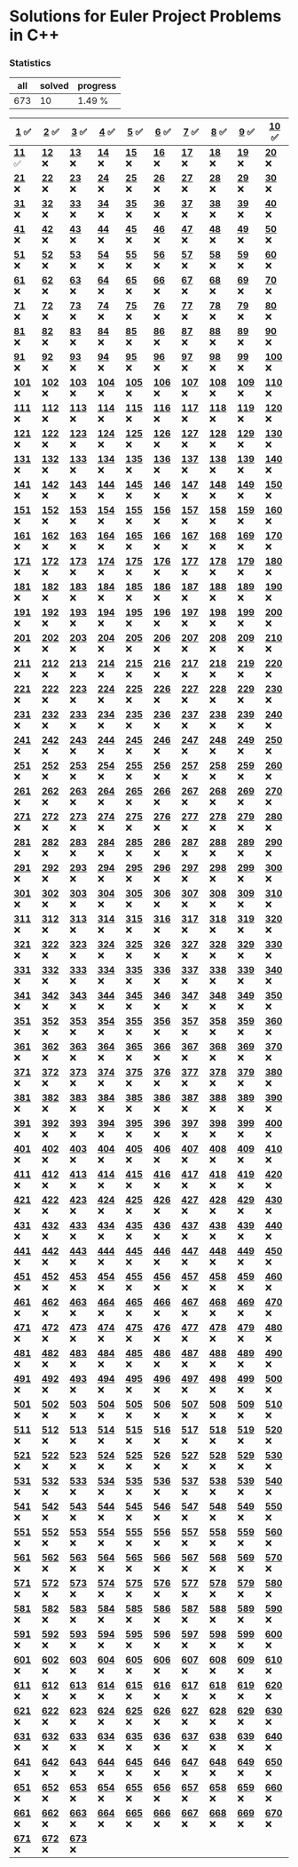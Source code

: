 # Solutions for Euler Project Problems in C++

### Statistics
|all|solved|progress|
|-|-|-|
|673|10|1.49 %|

|**[1](problems/ID001/problem.md)** :white_check_mark:|**[2](problems/ID002/problem.md)** :white_check_mark:|**[3](problems/ID003/problem.md)** :white_check_mark:|**[4](problems/ID004/problem.md)** :white_check_mark:|**[5](problems/ID005/problem.md)** :white_check_mark:|**[6](problems/ID006/problem.md)** :white_check_mark:|**[7](problems/ID007/problem.md)** :white_check_mark:|**[8](problems/ID008/problem.md)** :white_check_mark:|**[9](problems/ID009/problem.md)** :white_check_mark:|**[10](problems/ID010/problem.md)** :white_check_mark:
|-|-|-|-|-|-|-|-|-|-
|**[11](problems/ID011/problem.md)** :white_check_mark:|**[12](problems/ID012/problem.md)** :x:|**[13](problems/ID013/problem.md)** :x:|**[14](problems/ID014/problem.md)** :x:|**[15](problems/ID015/problem.md)** :x:|**[16](problems/ID016/problem.md)** :x:|**[17](problems/ID017/problem.md)** :x:|**[18](problems/ID018/problem.md)** :x:|**[19](problems/ID019/problem.md)** :x:|**[20](problems/ID020/problem.md)** :x:
|**[21](problems/ID021/problem.md)** :x:|**[22](problems/ID022/problem.md)** :x:|**[23](problems/ID023/problem.md)** :x:|**[24](problems/ID024/problem.md)** :x:|**[25](problems/ID025/problem.md)** :x:|**[26](problems/ID026/problem.md)** :x:|**[27](problems/ID027/problem.md)** :x:|**[28](problems/ID028/problem.md)** :x:|**[29](problems/ID029/problem.md)** :x:|**[30](problems/ID030/problem.md)** :x:
|**[31](problems/ID031/problem.md)** :x:|**[32](problems/ID032/problem.md)** :x:|**[33](problems/ID033/problem.md)** :x:|**[34](problems/ID034/problem.md)** :x:|**[35](problems/ID035/problem.md)** :x:|**[36](problems/ID036/problem.md)** :x:|**[37](problems/ID037/problem.md)** :x:|**[38](problems/ID038/problem.md)** :x:|**[39](problems/ID039/problem.md)** :x:|**[40](problems/ID040/problem.md)** :x:
|**[41](problems/ID041/problem.md)** :x:|**[42](problems/ID042/problem.md)** :x:|**[43](problems/ID043/problem.md)** :x:|**[44](problems/ID044/problem.md)** :x:|**[45](problems/ID045/problem.md)** :x:|**[46](problems/ID046/problem.md)** :x:|**[47](problems/ID047/problem.md)** :x:|**[48](problems/ID048/problem.md)** :x:|**[49](problems/ID049/problem.md)** :x:|**[50](problems/ID050/problem.md)** :x:
|**[51](problems/ID051/problem.md)** :x:|**[52](problems/ID052/problem.md)** :x:|**[53](problems/ID053/problem.md)** :x:|**[54](problems/ID054/problem.md)** :x:|**[55](problems/ID055/problem.md)** :x:|**[56](problems/ID056/problem.md)** :x:|**[57](problems/ID057/problem.md)** :x:|**[58](problems/ID058/problem.md)** :x:|**[59](problems/ID059/problem.md)** :x:|**[60](problems/ID060/problem.md)** :x:
|**[61](problems/ID061/problem.md)** :x:|**[62](problems/ID062/problem.md)** :x:|**[63](problems/ID063/problem.md)** :x:|**[64](problems/ID064/problem.md)** :x:|**[65](problems/ID065/problem.md)** :x:|**[66](problems/ID066/problem.md)** :x:|**[67](problems/ID067/problem.md)** :x:|**[68](problems/ID068/problem.md)** :x:|**[69](problems/ID069/problem.md)** :x:|**[70](problems/ID070/problem.md)** :x:
|**[71](problems/ID071/problem.md)** :x:|**[72](problems/ID072/problem.md)** :x:|**[73](problems/ID073/problem.md)** :x:|**[74](problems/ID074/problem.md)** :x:|**[75](problems/ID075/problem.md)** :x:|**[76](problems/ID076/problem.md)** :x:|**[77](problems/ID077/problem.md)** :x:|**[78](problems/ID078/problem.md)** :x:|**[79](problems/ID079/problem.md)** :x:|**[80](problems/ID080/problem.md)** :x:
|**[81](problems/ID081/problem.md)** :x:|**[82](problems/ID082/problem.md)** :x:|**[83](problems/ID083/problem.md)** :x:|**[84](problems/ID084/problem.md)** :x:|**[85](problems/ID085/problem.md)** :x:|**[86](problems/ID086/problem.md)** :x:|**[87](problems/ID087/problem.md)** :x:|**[88](problems/ID088/problem.md)** :x:|**[89](problems/ID089/problem.md)** :x:|**[90](problems/ID090/problem.md)** :x:
|**[91](problems/ID091/problem.md)** :x:|**[92](problems/ID092/problem.md)** :x:|**[93](problems/ID093/problem.md)** :x:|**[94](problems/ID094/problem.md)** :x:|**[95](problems/ID095/problem.md)** :x:|**[96](problems/ID096/problem.md)** :x:|**[97](problems/ID097/problem.md)** :x:|**[98](problems/ID098/problem.md)** :x:|**[99](problems/ID099/problem.md)** :x:|**[100](problems/ID100/problem.md)** :x:
|**[101](problems/ID101/problem.md)** :x:|**[102](problems/ID102/problem.md)** :x:|**[103](problems/ID103/problem.md)** :x:|**[104](problems/ID104/problem.md)** :x:|**[105](problems/ID105/problem.md)** :x:|**[106](problems/ID106/problem.md)** :x:|**[107](problems/ID107/problem.md)** :x:|**[108](problems/ID108/problem.md)** :x:|**[109](problems/ID109/problem.md)** :x:|**[110](problems/ID110/problem.md)** :x:
|**[111](problems/ID111/problem.md)** :x:|**[112](problems/ID112/problem.md)** :x:|**[113](problems/ID113/problem.md)** :x:|**[114](problems/ID114/problem.md)** :x:|**[115](problems/ID115/problem.md)** :x:|**[116](problems/ID116/problem.md)** :x:|**[117](problems/ID117/problem.md)** :x:|**[118](problems/ID118/problem.md)** :x:|**[119](problems/ID119/problem.md)** :x:|**[120](problems/ID120/problem.md)** :x:
|**[121](problems/ID121/problem.md)** :x:|**[122](problems/ID122/problem.md)** :x:|**[123](problems/ID123/problem.md)** :x:|**[124](problems/ID124/problem.md)** :x:|**[125](problems/ID125/problem.md)** :x:|**[126](problems/ID126/problem.md)** :x:|**[127](problems/ID127/problem.md)** :x:|**[128](problems/ID128/problem.md)** :x:|**[129](problems/ID129/problem.md)** :x:|**[130](problems/ID130/problem.md)** :x:
|**[131](problems/ID131/problem.md)** :x:|**[132](problems/ID132/problem.md)** :x:|**[133](problems/ID133/problem.md)** :x:|**[134](problems/ID134/problem.md)** :x:|**[135](problems/ID135/problem.md)** :x:|**[136](problems/ID136/problem.md)** :x:|**[137](problems/ID137/problem.md)** :x:|**[138](problems/ID138/problem.md)** :x:|**[139](problems/ID139/problem.md)** :x:|**[140](problems/ID140/problem.md)** :x:
|**[141](problems/ID141/problem.md)** :x:|**[142](problems/ID142/problem.md)** :x:|**[143](problems/ID143/problem.md)** :x:|**[144](problems/ID144/problem.md)** :x:|**[145](problems/ID145/problem.md)** :x:|**[146](problems/ID146/problem.md)** :x:|**[147](problems/ID147/problem.md)** :x:|**[148](problems/ID148/problem.md)** :x:|**[149](problems/ID149/problem.md)** :x:|**[150](problems/ID150/problem.md)** :x:
|**[151](problems/ID151/problem.md)** :x:|**[152](problems/ID152/problem.md)** :x:|**[153](problems/ID153/problem.md)** :x:|**[154](problems/ID154/problem.md)** :x:|**[155](problems/ID155/problem.md)** :x:|**[156](problems/ID156/problem.md)** :x:|**[157](problems/ID157/problem.md)** :x:|**[158](problems/ID158/problem.md)** :x:|**[159](problems/ID159/problem.md)** :x:|**[160](problems/ID160/problem.md)** :x:
|**[161](problems/ID161/problem.md)** :x:|**[162](problems/ID162/problem.md)** :x:|**[163](problems/ID163/problem.md)** :x:|**[164](problems/ID164/problem.md)** :x:|**[165](problems/ID165/problem.md)** :x:|**[166](problems/ID166/problem.md)** :x:|**[167](problems/ID167/problem.md)** :x:|**[168](problems/ID168/problem.md)** :x:|**[169](problems/ID169/problem.md)** :x:|**[170](problems/ID170/problem.md)** :x:
|**[171](problems/ID171/problem.md)** :x:|**[172](problems/ID172/problem.md)** :x:|**[173](problems/ID173/problem.md)** :x:|**[174](problems/ID174/problem.md)** :x:|**[175](problems/ID175/problem.md)** :x:|**[176](problems/ID176/problem.md)** :x:|**[177](problems/ID177/problem.md)** :x:|**[178](problems/ID178/problem.md)** :x:|**[179](problems/ID179/problem.md)** :x:|**[180](problems/ID180/problem.md)** :x:
|**[181](problems/ID181/problem.md)** :x:|**[182](problems/ID182/problem.md)** :x:|**[183](problems/ID183/problem.md)** :x:|**[184](problems/ID184/problem.md)** :x:|**[185](problems/ID185/problem.md)** :x:|**[186](problems/ID186/problem.md)** :x:|**[187](problems/ID187/problem.md)** :x:|**[188](problems/ID188/problem.md)** :x:|**[189](problems/ID189/problem.md)** :x:|**[190](problems/ID190/problem.md)** :x:
|**[191](problems/ID191/problem.md)** :x:|**[192](problems/ID192/problem.md)** :x:|**[193](problems/ID193/problem.md)** :x:|**[194](problems/ID194/problem.md)** :x:|**[195](problems/ID195/problem.md)** :x:|**[196](problems/ID196/problem.md)** :x:|**[197](problems/ID197/problem.md)** :x:|**[198](problems/ID198/problem.md)** :x:|**[199](problems/ID199/problem.md)** :x:|**[200](problems/ID200/problem.md)** :x:
|**[201](problems/ID201/problem.md)** :x:|**[202](problems/ID202/problem.md)** :x:|**[203](problems/ID203/problem.md)** :x:|**[204](problems/ID204/problem.md)** :x:|**[205](problems/ID205/problem.md)** :x:|**[206](problems/ID206/problem.md)** :x:|**[207](problems/ID207/problem.md)** :x:|**[208](problems/ID208/problem.md)** :x:|**[209](problems/ID209/problem.md)** :x:|**[210](problems/ID210/problem.md)** :x:
|**[211](problems/ID211/problem.md)** :x:|**[212](problems/ID212/problem.md)** :x:|**[213](problems/ID213/problem.md)** :x:|**[214](problems/ID214/problem.md)** :x:|**[215](problems/ID215/problem.md)** :x:|**[216](problems/ID216/problem.md)** :x:|**[217](problems/ID217/problem.md)** :x:|**[218](problems/ID218/problem.md)** :x:|**[219](problems/ID219/problem.md)** :x:|**[220](problems/ID220/problem.md)** :x:
|**[221](problems/ID221/problem.md)** :x:|**[222](problems/ID222/problem.md)** :x:|**[223](problems/ID223/problem.md)** :x:|**[224](problems/ID224/problem.md)** :x:|**[225](problems/ID225/problem.md)** :x:|**[226](problems/ID226/problem.md)** :x:|**[227](problems/ID227/problem.md)** :x:|**[228](problems/ID228/problem.md)** :x:|**[229](problems/ID229/problem.md)** :x:|**[230](problems/ID230/problem.md)** :x:
|**[231](problems/ID231/problem.md)** :x:|**[232](problems/ID232/problem.md)** :x:|**[233](problems/ID233/problem.md)** :x:|**[234](problems/ID234/problem.md)** :x:|**[235](problems/ID235/problem.md)** :x:|**[236](problems/ID236/problem.md)** :x:|**[237](problems/ID237/problem.md)** :x:|**[238](problems/ID238/problem.md)** :x:|**[239](problems/ID239/problem.md)** :x:|**[240](problems/ID240/problem.md)** :x:
|**[241](problems/ID241/problem.md)** :x:|**[242](problems/ID242/problem.md)** :x:|**[243](problems/ID243/problem.md)** :x:|**[244](problems/ID244/problem.md)** :x:|**[245](problems/ID245/problem.md)** :x:|**[246](problems/ID246/problem.md)** :x:|**[247](problems/ID247/problem.md)** :x:|**[248](problems/ID248/problem.md)** :x:|**[249](problems/ID249/problem.md)** :x:|**[250](problems/ID250/problem.md)** :x:
|**[251](problems/ID251/problem.md)** :x:|**[252](problems/ID252/problem.md)** :x:|**[253](problems/ID253/problem.md)** :x:|**[254](problems/ID254/problem.md)** :x:|**[255](problems/ID255/problem.md)** :x:|**[256](problems/ID256/problem.md)** :x:|**[257](problems/ID257/problem.md)** :x:|**[258](problems/ID258/problem.md)** :x:|**[259](problems/ID259/problem.md)** :x:|**[260](problems/ID260/problem.md)** :x:
|**[261](problems/ID261/problem.md)** :x:|**[262](problems/ID262/problem.md)** :x:|**[263](problems/ID263/problem.md)** :x:|**[264](problems/ID264/problem.md)** :x:|**[265](problems/ID265/problem.md)** :x:|**[266](problems/ID266/problem.md)** :x:|**[267](problems/ID267/problem.md)** :x:|**[268](problems/ID268/problem.md)** :x:|**[269](problems/ID269/problem.md)** :x:|**[270](problems/ID270/problem.md)** :x:
|**[271](problems/ID271/problem.md)** :x:|**[272](problems/ID272/problem.md)** :x:|**[273](problems/ID273/problem.md)** :x:|**[274](problems/ID274/problem.md)** :x:|**[275](problems/ID275/problem.md)** :x:|**[276](problems/ID276/problem.md)** :x:|**[277](problems/ID277/problem.md)** :x:|**[278](problems/ID278/problem.md)** :x:|**[279](problems/ID279/problem.md)** :x:|**[280](problems/ID280/problem.md)** :x:
|**[281](problems/ID281/problem.md)** :x:|**[282](problems/ID282/problem.md)** :x:|**[283](problems/ID283/problem.md)** :x:|**[284](problems/ID284/problem.md)** :x:|**[285](problems/ID285/problem.md)** :x:|**[286](problems/ID286/problem.md)** :x:|**[287](problems/ID287/problem.md)** :x:|**[288](problems/ID288/problem.md)** :x:|**[289](problems/ID289/problem.md)** :x:|**[290](problems/ID290/problem.md)** :x:
|**[291](problems/ID291/problem.md)** :x:|**[292](problems/ID292/problem.md)** :x:|**[293](problems/ID293/problem.md)** :x:|**[294](problems/ID294/problem.md)** :x:|**[295](problems/ID295/problem.md)** :x:|**[296](problems/ID296/problem.md)** :x:|**[297](problems/ID297/problem.md)** :x:|**[298](problems/ID298/problem.md)** :x:|**[299](problems/ID299/problem.md)** :x:|**[300](problems/ID300/problem.md)** :x:
|**[301](problems/ID301/problem.md)** :x:|**[302](problems/ID302/problem.md)** :x:|**[303](problems/ID303/problem.md)** :x:|**[304](problems/ID304/problem.md)** :x:|**[305](problems/ID305/problem.md)** :x:|**[306](problems/ID306/problem.md)** :x:|**[307](problems/ID307/problem.md)** :x:|**[308](problems/ID308/problem.md)** :x:|**[309](problems/ID309/problem.md)** :x:|**[310](problems/ID310/problem.md)** :x:
|**[311](problems/ID311/problem.md)** :x:|**[312](problems/ID312/problem.md)** :x:|**[313](problems/ID313/problem.md)** :x:|**[314](problems/ID314/problem.md)** :x:|**[315](problems/ID315/problem.md)** :x:|**[316](problems/ID316/problem.md)** :x:|**[317](problems/ID317/problem.md)** :x:|**[318](problems/ID318/problem.md)** :x:|**[319](problems/ID319/problem.md)** :x:|**[320](problems/ID320/problem.md)** :x:
|**[321](problems/ID321/problem.md)** :x:|**[322](problems/ID322/problem.md)** :x:|**[323](problems/ID323/problem.md)** :x:|**[324](problems/ID324/problem.md)** :x:|**[325](problems/ID325/problem.md)** :x:|**[326](problems/ID326/problem.md)** :x:|**[327](problems/ID327/problem.md)** :x:|**[328](problems/ID328/problem.md)** :x:|**[329](problems/ID329/problem.md)** :x:|**[330](problems/ID330/problem.md)** :x:
|**[331](problems/ID331/problem.md)** :x:|**[332](problems/ID332/problem.md)** :x:|**[333](problems/ID333/problem.md)** :x:|**[334](problems/ID334/problem.md)** :x:|**[335](problems/ID335/problem.md)** :x:|**[336](problems/ID336/problem.md)** :x:|**[337](problems/ID337/problem.md)** :x:|**[338](problems/ID338/problem.md)** :x:|**[339](problems/ID339/problem.md)** :x:|**[340](problems/ID340/problem.md)** :x:
|**[341](problems/ID341/problem.md)** :x:|**[342](problems/ID342/problem.md)** :x:|**[343](problems/ID343/problem.md)** :x:|**[344](problems/ID344/problem.md)** :x:|**[345](problems/ID345/problem.md)** :x:|**[346](problems/ID346/problem.md)** :x:|**[347](problems/ID347/problem.md)** :x:|**[348](problems/ID348/problem.md)** :x:|**[349](problems/ID349/problem.md)** :x:|**[350](problems/ID350/problem.md)** :x:
|**[351](problems/ID351/problem.md)** :x:|**[352](problems/ID352/problem.md)** :x:|**[353](problems/ID353/problem.md)** :x:|**[354](problems/ID354/problem.md)** :x:|**[355](problems/ID355/problem.md)** :x:|**[356](problems/ID356/problem.md)** :x:|**[357](problems/ID357/problem.md)** :x:|**[358](problems/ID358/problem.md)** :x:|**[359](problems/ID359/problem.md)** :x:|**[360](problems/ID360/problem.md)** :x:
|**[361](problems/ID361/problem.md)** :x:|**[362](problems/ID362/problem.md)** :x:|**[363](problems/ID363/problem.md)** :x:|**[364](problems/ID364/problem.md)** :x:|**[365](problems/ID365/problem.md)** :x:|**[366](problems/ID366/problem.md)** :x:|**[367](problems/ID367/problem.md)** :x:|**[368](problems/ID368/problem.md)** :x:|**[369](problems/ID369/problem.md)** :x:|**[370](problems/ID370/problem.md)** :x:
|**[371](problems/ID371/problem.md)** :x:|**[372](problems/ID372/problem.md)** :x:|**[373](problems/ID373/problem.md)** :x:|**[374](problems/ID374/problem.md)** :x:|**[375](problems/ID375/problem.md)** :x:|**[376](problems/ID376/problem.md)** :x:|**[377](problems/ID377/problem.md)** :x:|**[378](problems/ID378/problem.md)** :x:|**[379](problems/ID379/problem.md)** :x:|**[380](problems/ID380/problem.md)** :x:
|**[381](problems/ID381/problem.md)** :x:|**[382](problems/ID382/problem.md)** :x:|**[383](problems/ID383/problem.md)** :x:|**[384](problems/ID384/problem.md)** :x:|**[385](problems/ID385/problem.md)** :x:|**[386](problems/ID386/problem.md)** :x:|**[387](problems/ID387/problem.md)** :x:|**[388](problems/ID388/problem.md)** :x:|**[389](problems/ID389/problem.md)** :x:|**[390](problems/ID390/problem.md)** :x:
|**[391](problems/ID391/problem.md)** :x:|**[392](problems/ID392/problem.md)** :x:|**[393](problems/ID393/problem.md)** :x:|**[394](problems/ID394/problem.md)** :x:|**[395](problems/ID395/problem.md)** :x:|**[396](problems/ID396/problem.md)** :x:|**[397](problems/ID397/problem.md)** :x:|**[398](problems/ID398/problem.md)** :x:|**[399](problems/ID399/problem.md)** :x:|**[400](problems/ID400/problem.md)** :x:
|**[401](problems/ID401/problem.md)** :x:|**[402](problems/ID402/problem.md)** :x:|**[403](problems/ID403/problem.md)** :x:|**[404](problems/ID404/problem.md)** :x:|**[405](problems/ID405/problem.md)** :x:|**[406](problems/ID406/problem.md)** :x:|**[407](problems/ID407/problem.md)** :x:|**[408](problems/ID408/problem.md)** :x:|**[409](problems/ID409/problem.md)** :x:|**[410](problems/ID410/problem.md)** :x:
|**[411](problems/ID411/problem.md)** :x:|**[412](problems/ID412/problem.md)** :x:|**[413](problems/ID413/problem.md)** :x:|**[414](problems/ID414/problem.md)** :x:|**[415](problems/ID415/problem.md)** :x:|**[416](problems/ID416/problem.md)** :x:|**[417](problems/ID417/problem.md)** :x:|**[418](problems/ID418/problem.md)** :x:|**[419](problems/ID419/problem.md)** :x:|**[420](problems/ID420/problem.md)** :x:
|**[421](problems/ID421/problem.md)** :x:|**[422](problems/ID422/problem.md)** :x:|**[423](problems/ID423/problem.md)** :x:|**[424](problems/ID424/problem.md)** :x:|**[425](problems/ID425/problem.md)** :x:|**[426](problems/ID426/problem.md)** :x:|**[427](problems/ID427/problem.md)** :x:|**[428](problems/ID428/problem.md)** :x:|**[429](problems/ID429/problem.md)** :x:|**[430](problems/ID430/problem.md)** :x:
|**[431](problems/ID431/problem.md)** :x:|**[432](problems/ID432/problem.md)** :x:|**[433](problems/ID433/problem.md)** :x:|**[434](problems/ID434/problem.md)** :x:|**[435](problems/ID435/problem.md)** :x:|**[436](problems/ID436/problem.md)** :x:|**[437](problems/ID437/problem.md)** :x:|**[438](problems/ID438/problem.md)** :x:|**[439](problems/ID439/problem.md)** :x:|**[440](problems/ID440/problem.md)** :x:
|**[441](problems/ID441/problem.md)** :x:|**[442](problems/ID442/problem.md)** :x:|**[443](problems/ID443/problem.md)** :x:|**[444](problems/ID444/problem.md)** :x:|**[445](problems/ID445/problem.md)** :x:|**[446](problems/ID446/problem.md)** :x:|**[447](problems/ID447/problem.md)** :x:|**[448](problems/ID448/problem.md)** :x:|**[449](problems/ID449/problem.md)** :x:|**[450](problems/ID450/problem.md)** :x:
|**[451](problems/ID451/problem.md)** :x:|**[452](problems/ID452/problem.md)** :x:|**[453](problems/ID453/problem.md)** :x:|**[454](problems/ID454/problem.md)** :x:|**[455](problems/ID455/problem.md)** :x:|**[456](problems/ID456/problem.md)** :x:|**[457](problems/ID457/problem.md)** :x:|**[458](problems/ID458/problem.md)** :x:|**[459](problems/ID459/problem.md)** :x:|**[460](problems/ID460/problem.md)** :x:
|**[461](problems/ID461/problem.md)** :x:|**[462](problems/ID462/problem.md)** :x:|**[463](problems/ID463/problem.md)** :x:|**[464](problems/ID464/problem.md)** :x:|**[465](problems/ID465/problem.md)** :x:|**[466](problems/ID466/problem.md)** :x:|**[467](problems/ID467/problem.md)** :x:|**[468](problems/ID468/problem.md)** :x:|**[469](problems/ID469/problem.md)** :x:|**[470](problems/ID470/problem.md)** :x:
|**[471](problems/ID471/problem.md)** :x:|**[472](problems/ID472/problem.md)** :x:|**[473](problems/ID473/problem.md)** :x:|**[474](problems/ID474/problem.md)** :x:|**[475](problems/ID475/problem.md)** :x:|**[476](problems/ID476/problem.md)** :x:|**[477](problems/ID477/problem.md)** :x:|**[478](problems/ID478/problem.md)** :x:|**[479](problems/ID479/problem.md)** :x:|**[480](problems/ID480/problem.md)** :x:
|**[481](problems/ID481/problem.md)** :x:|**[482](problems/ID482/problem.md)** :x:|**[483](problems/ID483/problem.md)** :x:|**[484](problems/ID484/problem.md)** :x:|**[485](problems/ID485/problem.md)** :x:|**[486](problems/ID486/problem.md)** :x:|**[487](problems/ID487/problem.md)** :x:|**[488](problems/ID488/problem.md)** :x:|**[489](problems/ID489/problem.md)** :x:|**[490](problems/ID490/problem.md)** :x:
|**[491](problems/ID491/problem.md)** :x:|**[492](problems/ID492/problem.md)** :x:|**[493](problems/ID493/problem.md)** :x:|**[494](problems/ID494/problem.md)** :x:|**[495](problems/ID495/problem.md)** :x:|**[496](problems/ID496/problem.md)** :x:|**[497](problems/ID497/problem.md)** :x:|**[498](problems/ID498/problem.md)** :x:|**[499](problems/ID499/problem.md)** :x:|**[500](problems/ID500/problem.md)** :x:
|**[501](problems/ID501/problem.md)** :x:|**[502](problems/ID502/problem.md)** :x:|**[503](problems/ID503/problem.md)** :x:|**[504](problems/ID504/problem.md)** :x:|**[505](problems/ID505/problem.md)** :x:|**[506](problems/ID506/problem.md)** :x:|**[507](problems/ID507/problem.md)** :x:|**[508](problems/ID508/problem.md)** :x:|**[509](problems/ID509/problem.md)** :x:|**[510](problems/ID510/problem.md)** :x:
|**[511](problems/ID511/problem.md)** :x:|**[512](problems/ID512/problem.md)** :x:|**[513](problems/ID513/problem.md)** :x:|**[514](problems/ID514/problem.md)** :x:|**[515](problems/ID515/problem.md)** :x:|**[516](problems/ID516/problem.md)** :x:|**[517](problems/ID517/problem.md)** :x:|**[518](problems/ID518/problem.md)** :x:|**[519](problems/ID519/problem.md)** :x:|**[520](problems/ID520/problem.md)** :x:
|**[521](problems/ID521/problem.md)** :x:|**[522](problems/ID522/problem.md)** :x:|**[523](problems/ID523/problem.md)** :x:|**[524](problems/ID524/problem.md)** :x:|**[525](problems/ID525/problem.md)** :x:|**[526](problems/ID526/problem.md)** :x:|**[527](problems/ID527/problem.md)** :x:|**[528](problems/ID528/problem.md)** :x:|**[529](problems/ID529/problem.md)** :x:|**[530](problems/ID530/problem.md)** :x:
|**[531](problems/ID531/problem.md)** :x:|**[532](problems/ID532/problem.md)** :x:|**[533](problems/ID533/problem.md)** :x:|**[534](problems/ID534/problem.md)** :x:|**[535](problems/ID535/problem.md)** :x:|**[536](problems/ID536/problem.md)** :x:|**[537](problems/ID537/problem.md)** :x:|**[538](problems/ID538/problem.md)** :x:|**[539](problems/ID539/problem.md)** :x:|**[540](problems/ID540/problem.md)** :x:
|**[541](problems/ID541/problem.md)** :x:|**[542](problems/ID542/problem.md)** :x:|**[543](problems/ID543/problem.md)** :x:|**[544](problems/ID544/problem.md)** :x:|**[545](problems/ID545/problem.md)** :x:|**[546](problems/ID546/problem.md)** :x:|**[547](problems/ID547/problem.md)** :x:|**[548](problems/ID548/problem.md)** :x:|**[549](problems/ID549/problem.md)** :x:|**[550](problems/ID550/problem.md)** :x:
|**[551](problems/ID551/problem.md)** :x:|**[552](problems/ID552/problem.md)** :x:|**[553](problems/ID553/problem.md)** :x:|**[554](problems/ID554/problem.md)** :x:|**[555](problems/ID555/problem.md)** :x:|**[556](problems/ID556/problem.md)** :x:|**[557](problems/ID557/problem.md)** :x:|**[558](problems/ID558/problem.md)** :x:|**[559](problems/ID559/problem.md)** :x:|**[560](problems/ID560/problem.md)** :x:
|**[561](problems/ID561/problem.md)** :x:|**[562](problems/ID562/problem.md)** :x:|**[563](problems/ID563/problem.md)** :x:|**[564](problems/ID564/problem.md)** :x:|**[565](problems/ID565/problem.md)** :x:|**[566](problems/ID566/problem.md)** :x:|**[567](problems/ID567/problem.md)** :x:|**[568](problems/ID568/problem.md)** :x:|**[569](problems/ID569/problem.md)** :x:|**[570](problems/ID570/problem.md)** :x:
|**[571](problems/ID571/problem.md)** :x:|**[572](problems/ID572/problem.md)** :x:|**[573](problems/ID573/problem.md)** :x:|**[574](problems/ID574/problem.md)** :x:|**[575](problems/ID575/problem.md)** :x:|**[576](problems/ID576/problem.md)** :x:|**[577](problems/ID577/problem.md)** :x:|**[578](problems/ID578/problem.md)** :x:|**[579](problems/ID579/problem.md)** :x:|**[580](problems/ID580/problem.md)** :x:
|**[581](problems/ID581/problem.md)** :x:|**[582](problems/ID582/problem.md)** :x:|**[583](problems/ID583/problem.md)** :x:|**[584](problems/ID584/problem.md)** :x:|**[585](problems/ID585/problem.md)** :x:|**[586](problems/ID586/problem.md)** :x:|**[587](problems/ID587/problem.md)** :x:|**[588](problems/ID588/problem.md)** :x:|**[589](problems/ID589/problem.md)** :x:|**[590](problems/ID590/problem.md)** :x:
|**[591](problems/ID591/problem.md)** :x:|**[592](problems/ID592/problem.md)** :x:|**[593](problems/ID593/problem.md)** :x:|**[594](problems/ID594/problem.md)** :x:|**[595](problems/ID595/problem.md)** :x:|**[596](problems/ID596/problem.md)** :x:|**[597](problems/ID597/problem.md)** :x:|**[598](problems/ID598/problem.md)** :x:|**[599](problems/ID599/problem.md)** :x:|**[600](problems/ID600/problem.md)** :x:
|**[601](problems/ID601/problem.md)** :x:|**[602](problems/ID602/problem.md)** :x:|**[603](problems/ID603/problem.md)** :x:|**[604](problems/ID604/problem.md)** :x:|**[605](problems/ID605/problem.md)** :x:|**[606](problems/ID606/problem.md)** :x:|**[607](problems/ID607/problem.md)** :x:|**[608](problems/ID608/problem.md)** :x:|**[609](problems/ID609/problem.md)** :x:|**[610](problems/ID610/problem.md)** :x:
|**[611](problems/ID611/problem.md)** :x:|**[612](problems/ID612/problem.md)** :x:|**[613](problems/ID613/problem.md)** :x:|**[614](problems/ID614/problem.md)** :x:|**[615](problems/ID615/problem.md)** :x:|**[616](problems/ID616/problem.md)** :x:|**[617](problems/ID617/problem.md)** :x:|**[618](problems/ID618/problem.md)** :x:|**[619](problems/ID619/problem.md)** :x:|**[620](problems/ID620/problem.md)** :x:
|**[621](problems/ID621/problem.md)** :x:|**[622](problems/ID622/problem.md)** :x:|**[623](problems/ID623/problem.md)** :x:|**[624](problems/ID624/problem.md)** :x:|**[625](problems/ID625/problem.md)** :x:|**[626](problems/ID626/problem.md)** :x:|**[627](problems/ID627/problem.md)** :x:|**[628](problems/ID628/problem.md)** :x:|**[629](problems/ID629/problem.md)** :x:|**[630](problems/ID630/problem.md)** :x:
|**[631](problems/ID631/problem.md)** :x:|**[632](problems/ID632/problem.md)** :x:|**[633](problems/ID633/problem.md)** :x:|**[634](problems/ID634/problem.md)** :x:|**[635](problems/ID635/problem.md)** :x:|**[636](problems/ID636/problem.md)** :x:|**[637](problems/ID637/problem.md)** :x:|**[638](problems/ID638/problem.md)** :x:|**[639](problems/ID639/problem.md)** :x:|**[640](problems/ID640/problem.md)** :x:
|**[641](problems/ID641/problem.md)** :x:|**[642](problems/ID642/problem.md)** :x:|**[643](problems/ID643/problem.md)** :x:|**[644](problems/ID644/problem.md)** :x:|**[645](problems/ID645/problem.md)** :x:|**[646](problems/ID646/problem.md)** :x:|**[647](problems/ID647/problem.md)** :x:|**[648](problems/ID648/problem.md)** :x:|**[649](problems/ID649/problem.md)** :x:|**[650](problems/ID650/problem.md)** :x:
|**[651](problems/ID651/problem.md)** :x:|**[652](problems/ID652/problem.md)** :x:|**[653](problems/ID653/problem.md)** :x:|**[654](problems/ID654/problem.md)** :x:|**[655](problems/ID655/problem.md)** :x:|**[656](problems/ID656/problem.md)** :x:|**[657](problems/ID657/problem.md)** :x:|**[658](problems/ID658/problem.md)** :x:|**[659](problems/ID659/problem.md)** :x:|**[660](problems/ID660/problem.md)** :x:
|**[661](problems/ID661/problem.md)** :x:|**[662](problems/ID662/problem.md)** :x:|**[663](problems/ID663/problem.md)** :x:|**[664](problems/ID664/problem.md)** :x:|**[665](problems/ID665/problem.md)** :x:|**[666](problems/ID666/problem.md)** :x:|**[667](problems/ID667/problem.md)** :x:|**[668](problems/ID668/problem.md)** :x:|**[669](problems/ID669/problem.md)** :x:|**[670](problems/ID670/problem.md)** :x:
|**[671](problems/ID671/problem.md)** :x:|**[672](problems/ID672/problem.md)** :x:|**[673](problems/ID673/problem.md)** :x:
































